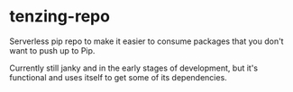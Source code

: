 # tenzing-repo

Serverless pip repo to make it easier to consume packages that you don't want to push up to Pip.

Currently still janky and in the early stages of development, but it's functional and uses itself to get some of its dependencies.
